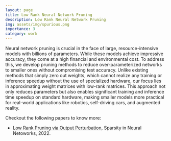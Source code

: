 ```yaml
---
layout: page
title: Low Rank Neural Network Pruning
description: Low Rank Neural Network Pruning
img: assets/img/spurious.png
importance: 3
category: work
---
```


Neural network pruning is crucial in the face of large, resource-intensive models with billions of parameters. While these models achieve impressive accuracy, they come at a high financial and environmental cost. To address this, we develop pruning methods to reduce over-parameterized networks to smaller ones without compromising test accuracy. Unlike existing methods that simply zero out weights, which cannot realize any training or inference speedup without the use of specialized hardware, our focus lies in approximating weight matrices with low-rank matrices. This approach not only reduces parameters but also enables significant training and inference time speedup on standard hardware, making smaller models more practical for real-world applications like robotics, self-driving cars, and augmented reality.

Checkout the following papers to know more:

- [Low Rank Pruning via Output Perturbation](https://drive.google.com/file/d/1FhuJxrbW554UsMt92WR5B1sCaw8P1odl/view), Sparsity in Neural Netoworks, 2022.
